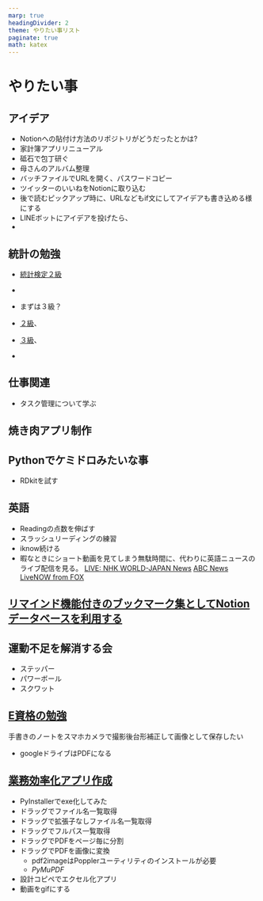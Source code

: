 ```yaml
---
marp: true
headingDivider: 2
theme: やりたい事リスト
paginate: true
math: katex
---
```


<!-- # やりたい事ノート -->
<!-- _class: title -->
<!-- _paginate: false -->

# やりたい事
<!-- _class: title -->
<!-- _paginate: false -->

## アイデア

- Notionへの貼付け方法のリポジトリがどうだったとかは?
- 家計簿アプリリニューアル
- 砥石で包丁研ぐ
- 母さんのアルバム整理
- バッチファイルでURLを開く、パスワードコピー
- ツイッターのいいねをNotionに取り込む
- 後で読むピックアップ時に、URLなどもif文にしてアイデアも書き込める様にする
- LINEボットにアイデアを投げたら、
-

## 統計の勉強

- [統計検定２級](https://www.toukei-kentei.jp/)
-

- まずは３級？
- [２級](https://www.toukei-kentei.jp/exam/grade2/)、
- [３級](https://www.toukei-kentei.jp/exam/grade3/)、
-

## 仕事関連

- タスク管理について学ぶ

## 焼き肉アプリ制作

## Pythonでケミドロみたいな事

- RDkitを試す

## 英語

- Readingの点数を伸ばす
- スラッシュリーディングの練習
- iknow続ける
- 暇なときにショート動画を見てしまう無駄時間に、代わりに英語ニュースのライブ配信を見る。
    [LIVE: NHK WORLD-JAPAN News](https://www.youtube.com/watch?v=f0lYkdA-Gtw)
    [ABC News](https://www.youtube.com/@ABCNews/streams)
    [LiveNOW from FOX](https://www.youtube.com/@livenowfox/streams)

## [リマインド機能付きのブックマーク集としてNotionデータベースを利用する](https://www.notion.so/Notion-59e190b0b52b4320967cbbfe4dac11b8?pvs=21)

## 運動不足を解消する会

- ステッパー
- パワーボール
- スクワット

## [E資格の勉強](https://www.notion.so/E-9a2cac47ad3f4c6dbfd3e437c149b45b?pvs=21)

手書きのノートをスマホカメラで撮影後台形補正して画像として保存したい

- googleドライブはPDFになる

## [業務効率化アプリ作成](https://www.notion.so/bcca49c42b934eb1926653ad7277e4e4?pvs=21)

- PyInstallerでexe化してみた
- ドラッグでファイル名一覧取得
- ドラッグで拡張子なしファイル名一覧取得
- ドラッグでフルパス一覧取得
- ドラッグでPDFをページ毎に分割
- ドラッグでPDFを画像に変換
  - pdf2imageはPopplerユーティリティのインストールが必要
  - *PyMuPDF*
- 設計コピペでエクセル化アプリ
- 動画をgifにする
